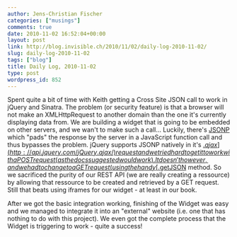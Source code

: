 ```yaml
---
author: Jens-Christian Fischer
categories: ["musings"]
comments: true
date: 2010-11-02 16:52:04+00:00
layout: post
link: http://blog.invisible.ch/2010/11/02/daily-log-2010-11-02/
slug: daily-log-2010-11-02
tags: ["blog"]
title: Daily Log, 2010-11-02
type: post
wordpress_id: 852
---
```


Spent quite a bit of time with Keith getting a Cross Site JSON call to work in jQuery and Sinatra. The problem (or security feature) is that a browser will not make an XMLHttpRequest to another domain than the one it's currently displaying data from. We are building a widget that is going to be embedded on other servers, and we wan't to make such a call... Luckily, there's [JSONP](http://bob.pythonmac.org/archives/2005/12/05/remote-json-jsonp/) which "pads" the response by the server in a JavaScript function call and thus bypasses the problem. jQuery supports JSONP natively in it's [$.ajax](http://api.jquery.com/jQuery.ajax/) request and we tried hard to get it to work with a POST request (as the docs suggested would work). It doesn't however, and we had to change to a GET request (using the handy [$.getJSON](http://api.jquery.com/jQuery.getJSON/) method. So we sacrificed the purity of our REST API (we are really creating a ressource) by allowing that ressource to be created and retrieved by a GET request. Still that beats using iframes for our widget - at least in our book.

After we got the basic integration working, finishing of the Widget was easy and we managed to integrate it into an "external" website (i.e. one that has nothing to do with this project). We even got the complete process that the Widget is triggering to work - quite a success!


